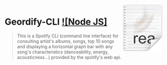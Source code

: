 <img src="icon.png" align="right" />

# Geordify-CLI [![Node JS]](https://github.com/geordie-quiroa/geordify-cli)

> This is a Spotify CLI (command line interface) for consulting artist's albums, songs, top 10 songs and displaying a horizontal graph bar with any song's characteristics (danceability, energy, acousticness...) provided by the spotify's web api. 